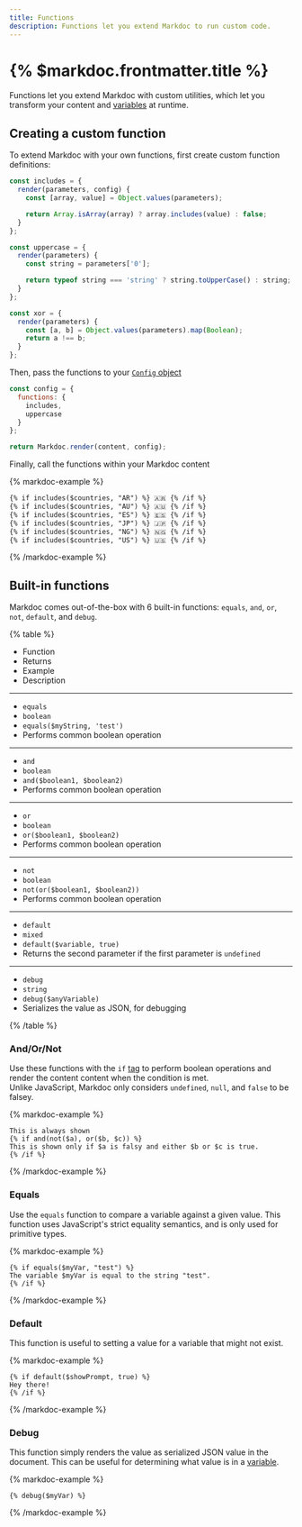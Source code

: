 ```yaml
---
title: Functions
description: Functions let you extend Markdoc to run custom code.
---
```


# {% $markdoc.frontmatter.title %}

Functions let you extend Markdoc with custom utilities, which let you transform your content and [variables](/docs/syntax#variables) at runtime.

## Creating a custom function

To extend Markdoc with your own functions, first create custom function definitions:

```js
const includes = {
  render(parameters, config) {
    const [array, value] = Object.values(parameters);

    return Array.isArray(array) ? array.includes(value) : false;
  }
};

const uppercase = {
  render(parameters) {
    const string = parameters['0'];

    return typeof string === 'string' ? string.toUpperCase() : string;
  }
};

const xor = {
  render(parameters) {
    const [a, b] = Object.values(parameters).map(Boolean);
    return a !== b;
  }
};
```

Then, pass the functions to your [`Config` object](/docs/config)

```js
const config = {
  functions: {
    includes,
    uppercase
  }
};

return Markdoc.render(content, config);
```

Finally, call the functions within your Markdoc content

{% markdoc-example %}

```md
{% if includes($countries, "AR") %} 🇦🇷 {% /if %}
{% if includes($countries, "AU") %} 🇦🇺 {% /if %}
{% if includes($countries, "ES") %} 🇪🇸 {% /if %}
{% if includes($countries, "JP") %} 🇯🇵 {% /if %}
{% if includes($countries, "NG") %} 🇳🇬 {% /if %}
{% if includes($countries, "US") %} 🇺🇸 {% /if %}
```

{% /markdoc-example %}

## Built-in functions

Markdoc comes out-of-the-box with 6 built-in functions: `equals`, `and`, `or`, `not`, `default`, and `debug`.

{% table %}

- Function
- Returns
- Example
- Description

---

- `equals`
- `boolean`
- `equals($myString, 'test')`
- Performs common boolean operation

---

- `and`
- `boolean`
- `and($boolean1, $boolean2)`
- Performs common boolean operation

---

- `or`
- `boolean`
- `or($boolean1, $boolean2)`
- Performs common boolean operation

---

- `not`
- `boolean`
- `not(or($boolean1, $boolean2))`
- Performs common boolean operation

---

- `default`
- `mixed`
- `default($variable, true)`
- Returns the second parameter if the first parameter is `undefined`

---

- `debug`
- `string`
- `debug($anyVariable)`
- Serializes the value as JSON, for debugging

{% /table %}

### And/Or/Not

Use these functions with the `if` [tag](/docs/tags) to perform boolean operations and render the content content when the condition is met.  
Unlike JavaScript, Markdoc only considers `undefined`, `null`, and `false` to be falsey.

{% markdoc-example %}

```
This is always shown
{% if and(not($a), or($b, $c)) %}
This is shown only if $a is falsy and either $b or $c is true.
{% /if %}
```

{% /markdoc-example %}

### Equals

Use the `equals` function to compare a variable against a given value. This function uses JavaScript's strict equality semantics, and is only used for primitive types.

{% markdoc-example %}

```
{% if equals($myVar, "test") %}
The variable $myVar is equal to the string "test".
{% /if %}
```

{% /markdoc-example %}

### Default

This function is useful to setting a value for a variable that might not exist.

{% markdoc-example %}

```
{% if default($showPrompt, true) %}
Hey there!
{% /if %}
```

{% /markdoc-example %}

### Debug

This function simply renders the value as serialized JSON value in the document. This can be useful for determining what value is in a [variable](/docs/syntax#variables).

{% markdoc-example %}

```
{% debug($myVar) %}
```

{% /markdoc-example %}
